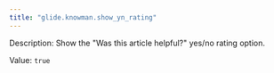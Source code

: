 ```yaml
---
title: "glide.knowman.show_yn_rating"
---
```


Description: Show the "Was this article helpful?" yes/no rating option.

Value: `true`